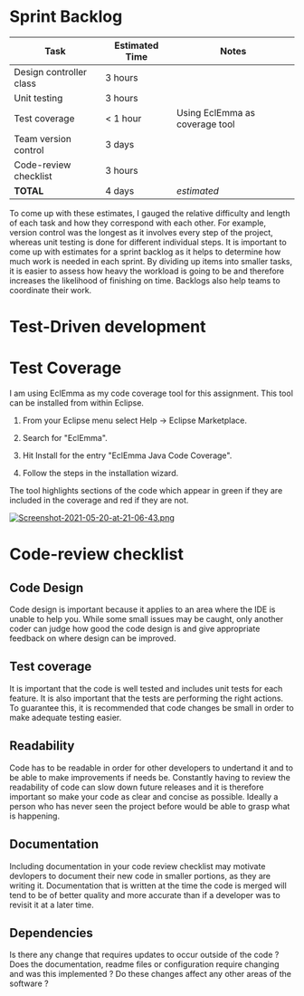 # Sprint Backlog

| Task |   Estimated Time | Notes |
|------|-----------------|-------|
|Design controller class|3 hours| |
|Unit testing|3 hours||
|Test coverage|< 1 hour| Using EclEmma as coverage tool |
|Team version control|3 days| |
|Code-review checklist|3 hours|
|**TOTAL**|4 days|*estimated*|

To come up with these estimates, I gauged the relative difficulty and length of each task and how they correspond with each other. For example, version control was the longest as it involves every step of the project, whereas unit testing is done for different individual steps.
It is important to come up with estimates for a sprint backlog as it helps to determine how much work is needed in each sprint. By dividing up items into smaller tasks, it is easier to assess how heavy the workload is going to be and therefore increases the likelihood of finishing on time. Backlogs also help teams to coordinate their work.

# Test-Driven development






# Test Coverage

I am using EclEmma as my code coverage tool for this assignment. This tool can be installed from within Eclipse.

1. From your Eclipse menu select Help → Eclipse Marketplace.

2. Search for "EclEmma".

3. Hit Install for the entry "EclEmma Java Code Coverage".

4. Follow the steps in the installation wizard.

The tool highlights sections of the code which appear in green if they are included in the coverage and red if they are not.

[![Screenshot-2021-05-20-at-21-06-43.png](https://i.postimg.cc/QCDyLYFs/Screenshot-2021-05-20-at-21-06-43.png)](https://postimg.cc/R6PRKR1b)

# Code-review checklist

## Code Design
Code design is important because it applies to an area where the IDE is unable to help you. While some small issues may be caught, only another coder can judge how good the code design is and give appropriate feedback on where design can be improved.

## Test coverage
It is important that the code is well tested and includes unit tests for each feature. It is also important that the tests are performing the right actions. To guarantee this, it is recommended that code changes be small in order to make adequate testing easier.

## Readability
Code has to be readable in order for other developers to undertand it and to be able to make improvements if needs be. Constantly having to review the readability of code can slow down future releases and it is therefore important so make your code as clear and concise as possible. Ideally a person who has never seen the project before would be able to grasp what is happening.

## Documentation
Including documentation in your code review checklist may motivate devlopers to document their new code in smaller portions, as they are writing it. Documentation that is written at the time the code is merged will tend to be of better quality and more accurate than if a developer was to revisit it at a later time.

## Dependencies
Is there any change that requires updates to occur outside of the code ? Does the documentation, readme files or configuration require changing and was this implemented ? Do these changes affect any other areas of the software ?



